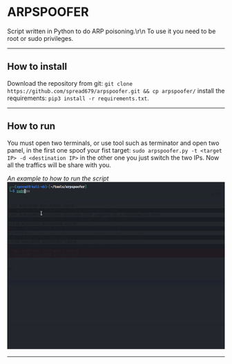# ARPSPOOFER

Script written in Python to do ARP poisoning.\r\n
To use it you need to be root or sudo privileges.

******

## How to install

Download the repository from git:
`git clone https://github.com/spread679/arpspoofer.git && cp arpspoofer/`
install the requirements:
`pip3 install -r requirements.txt`.

******

## How to run

You must open two terminals, or use tool such as terminator and open two panel,
in the first one spoof your fist target:
`sudo arpspoofer.py -t <target IP> -d <destination IP>`
in the other one you just switch the two IPs.
Now all the traffics will be share with you.

*An example to how to run the script*
![](gif/arpspoofer.gif)

******

